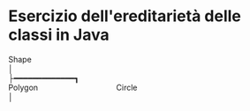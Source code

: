 # Esercizio dell'ereditarietà delle classi in Java
Shape<br/>
│<br/>
├━━━━━━━━━━━━━┓<br/>
Polygon&nbsp;&nbsp;&nbsp;&nbsp;&nbsp;&nbsp;&nbsp;&nbsp;&nbsp;&nbsp;&nbsp;&nbsp;&nbsp;&nbsp;&nbsp;&nbsp;&nbsp;&nbsp;&nbsp;&nbsp;&nbsp;&nbsp;&nbsp;&nbsp;&nbsp;&nbsp;&nbsp;&nbsp;&nbsp;&nbsp;&nbsp;&nbsp;&nbsp;&nbsp;&nbsp;&nbsp;Circle<br/>
│<br/>
